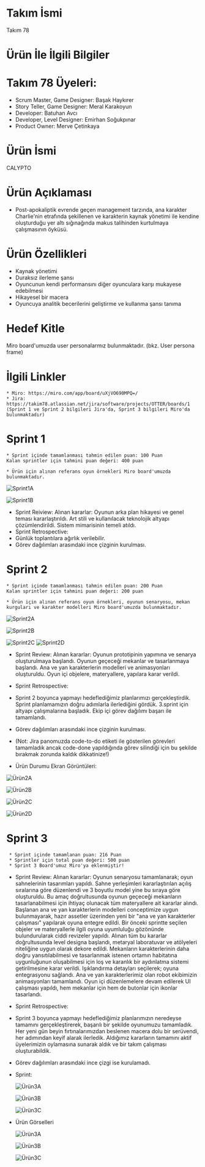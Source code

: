 # Takım İsmi
Takım 78

# Ürün İle İlgili Bilgiler
# Takım 78 Üyeleri:
  * Scrum Master, Game Designer: Başak Haykırer
  * Story Teller, Game Designer: Meral Karakoyun
  * Developer: Batuhan Avcı
  * Developer, Level Designer: Emirhan Soğukpınar
  * Product Owner: Merve Çetinkaya

# Ürün İsmi
CALYPTO 

# Ürün Açıklaması
  * Post-apokaliptik evrende geçen management tarzında, ana karakter Charlie'nin etrafında şekillenen ve karakterin kaynak yönetimi ile kendine oluşturduğu yer altı sığınağında makus talihinden kurtulmaya çalışmasının öyküsü.

# Ürün Özellikleri
  * Kaynak yönetimi
  * Duraksız ilerleme şansı
  * Oyuncunun kendi performansını diğer oyunculara karşı mukayese edebilmesi
  * Hikayesel bir macera
  * Oyuncuya analitik becerilerini geliştirme ve kullanma şansı tanıma


# Hedef Kitle
  Miro board'umuzda user personalarmız bulunmaktadır. (bkz. User persona frame)

# İlgili Linkler
    * Miro: https://miro.com/app/board/uXjVO690MPQ=/
    * Jira: https://takim78.atlassian.net/jira/software/projects/OTTER/boards/1 (Sprint 1 ve Sprint 2 bilgileri Jira'da, Sprint 3 bilgileri Miro'da bulunmaktadır)

# Sprint 1
    * Sprint içinde tamamlanması tahmin edilen puan: 100 Puan
    Kalan sprintler için tahmini puan değeri: 400 puan

    * Ürün için alınan referans oyun örnekleri Miro board'umuzda bulunmaktadır.
    
 ![Sprint1A](/ReadMeImages/hub1.png)
 
 ![Sprint1B](/ReadMeImages/hub2.png)
 
  * Sprint Reiview: Alınan kararlar: Oyunun arka plan hikayesi ve genel teması kararlaştırıldı. Art stili ve kullanılacak teknolojik altyapı çözümlendirildi. Sistem mimarisinin temeli atıldı.
  * Sprint Retrospective:
  * Günlük toplantılara ağırlık verilebilir.
  * Görev dağılımları arasındaki ince çizginin kurulması.
# Sprint 2
    * Sprint içinde tamamlanması tahmin edilen puan: 200 Puan
    Kalan sprintler için tahmini puan değeri: 200 puan

    * Ürün için alınan referans oyun örnekleri, oyunun senaryosu, mekan kurguları ve karakter modelleri Miro board'umuzda bulunmaktadır.
    
  ![Sprint2A](/ReadMeImages/sprint%202%20jira.jpg)
 
  ![Sprint2B](/ReadMeImages/sprint%202%20jira2.png)
  
  ![Sprint2C](/ReadMeImages/board1.png)
  ![Sprint2D](/ReadMeImages/board2.png)
 
  * Sprint Review: Alınan kararlar: Oyunun prototipinin yapımına ve senarya oluşturulmaya başlandı. Oyunun geçeceği mekanlar ve tasarlanmaya başlandı. Ana   ve yan karakterlerin modelleri ve animasyonları oluşturuldu. Oyun içi objelere, materyallere, yapılara karar verildi.
  * Sprint Retrospective:
  * Sprint 2 boyunca yapmayı hedeflediğimiz planlarımızı gerçekleştirdik. Sprint planlamamızın doğru adımlarla ilerlediğini gördük. 3.sprint için           altyapı   çalışmalarına başladık. Ekip içi görev dağılımı başarı ile tamamlandı.
  * Görev dağılımları arasındaki ince çizginin kurulması.

  * (Not: Jira panomuzda code-to-do etiketi ile gösterilen görevleri tamamladık ancak code-done yapıldığında görev silindiği için bu şekilde bırakmak         zorunda kaldık dikkatinize!)

  * Ürün Durumu Ekran Görüntüleri:
  
  ![Ürün2A](/ReadMeImages/product0.jpg)
 
  ![Ürün2B](/ReadMeImages/product1.png)
  
  ![Ürün2C](/ReadMeImages/product2.png)
  
  ![Ürün2D](/ReadMeImages/product3.png)
  
 
 
 # Sprint 3
     * Sprint içinde tamamlanan puan: 216 Puan
     * Sprintler için total puan değeri: 500 puan
     * Sprint 3 Board'umuz Miro'ya eklenmiştir!
     
   * Sprint Review: Alınan kararlar: Oyunun senaryosu tamamlanarak; oyun sahnelerinin tasarımları yapıldı. Sahne yerleşimleri kararlaştırılan açılış sıralarına göre düzenlendi ve 3 boyutlu model yine bu sıraya göre oluşturuldu. Bu amaç doğrultusunda oyunun geçeceği mekanların tasarlanabilmesi için ihtiyaç olunacak tüm materyallere ait kararlar alındı. Başlanan ana ve yan karakterlerin modelleri conceptimize uygun bulunmayarak, hazır assetler üzerinden yeni bir "ana ve yan karakterler çalışması" yapılarak oyuna entegre edildi. Bir önceki sprintte seçilen objeler ve materyallerle ilgili oyuna uyumluluğu gözönünde bulundurularak ciddi revizeler yapıldı. Alınan tüm bu kararlar doğrultusunda level designa başlandı, metaryal laboratuvar ve atölyeleri niteliğine uygun olarak dekore edildi. Mekanların karakterlerinin daha doğru yansıtılabilmesi ve tasarlanmak istenen ortamın habitatına uygunluğunun oluşabilmesi için loş ve karanlık bir aydınlatma sistemi getirilmesine karar verildi. Işıklandırma detayları seçilerek; oyuna entegrasyonu sağlandı. Ana ve yan karakterlerimiz olan robot ekibimizin animasyonları tamamlandı. Oyun içi düzenlemelere devam edilerek UI çalışması yapıldı, hem mekanlar için hem de butonlar için ikonlar tasarlandı. 
     
   * Sprint Retrospective:
   * Sprint 3 boyunca yapmayı hedeflediğimiz planlarımızın neredeyse tamamını gerçekleştirerek, başarılı bir şekilde oyunumuzu tamamladık. Her yeni gün beyin fırtınalarımızdan beslenen macera dolu bir serüvendi, her adımından keyif alarak ilerledik. Aldığımız kararların tamamını aktif üyelerimizin oylamasına sunarak aldık ve bir takım çalışması oluşturabildik.
   * Görev dağılımları arasındaki ince çizgi ise kurulamadı.

* Sprint:  
  
  ![Ürün3A](/ReadMeImages/sprint1.png)
 
  ![Ürün3B](/ReadMeImages/sprint2.png)
  
  ![Ürün3C](/ReadMeImages/sprint3.png)
  
* Ürün Görselleri 
  
  ![Ürün3A](/ReadMeImages/hubi1.png)
 
  ![Ürün3B](/ReadMeImages/hubi2.png)
  
  ![Ürün3C](/ReadMeImages/hubi3.png)
